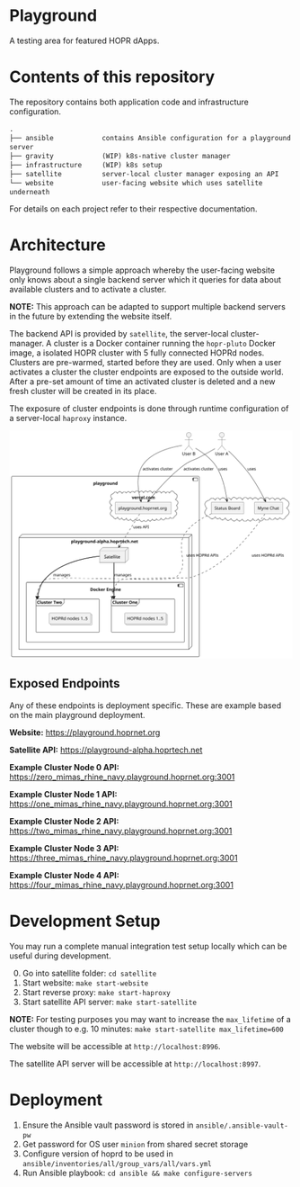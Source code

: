# Playground

A testing area for featured HOPR dApps.

# Contents of this repository

The repository contains both application code and infrastructure configuration.

```
.
├── ansible            contains Ansible configuration for a playground server
├── gravity            (WIP) k8s-native cluster manager
├── infrastructure     (WIP) k8s setup
├── satellite          server-local cluster manager exposing an API
└── website            user-facing website which uses satellite underneath
```

For details on each project refer to their respective documentation.

# Architecture

Playground follows a simple approach whereby the user-facing website only knows
about a single backend server which it queries for data about available clusters
and to activate a cluster.

**NOTE:** This approach can be adapted to support multiple backend servers in the
future by extending the website itself.

The backend API is provided by `satellite`, the server-local cluster-manager. A
cluster is a Docker container running the `hopr-pluto` Docker image, a isolated
HOPR cluster with 5 fully connected HOPRd nodes. Clusters are pre-warmed,
started before they are used. Only when a user activates a cluster the cluster
endpoints are exposed to the outside world. After a pre-set amount of time an
activated cluster is deleted and a new fresh cluster will be created in its
place.

The exposure of cluster endpoints is done through runtime configuration of a
server-local `haproxy` instance.

![Architecture](/architecture.svg)

## Exposed Endpoints

Any of these endpoints is deployment specific. These are example based on the
main playground deployment.

**Website:** https://playground.hoprnet.org

**Satellite API:** https://playground-alpha.hoprtech.net

**Example Cluster Node 0 API:** https://zero_mimas_rhine_navy.playground.hoprnet.org:3001

**Example Cluster Node 1 API:** https://one_mimas_rhine_navy.playground.hoprnet.org:3001

**Example Cluster Node 2 API:** https://two_mimas_rhine_navy.playground.hoprnet.org:3001

**Example Cluster Node 3 API:** https://three_mimas_rhine_navy.playground.hoprnet.org:3001

**Example Cluster Node 4 API:** https://four_mimas_rhine_navy.playground.hoprnet.org:3001

# Development Setup

You may run a complete manual integration test setup locally which can be useful
during development.

0. Go into satellite folder: `cd satellite`
1. Start website: `make start-website`
2. Start reverse proxy: `make start-haproxy`
3. Start satellite API server: `make start-satellite`

**NOTE:** For testing purposes you may want to increase the `max_lifetime` of a
cluster though to e.g. 10 minutes: `make start-satellite max_lifetime=600`

The website will be accessible at `http://localhost:8996`.

The satellite API server will be accessible at `http://localhost:8997`.

# Deployment


1. Ensure the Ansible vault password is stored in `ansible/.ansible-vault-pw`
2. Get password for OS user `minion` from shared secret storage
3. Configure version of hoprd to be used in
	 `ansible/inventories/all/group_vars/all/vars.yml`
4. Run Ansible playbook: `cd ansible && make configure-servers`
